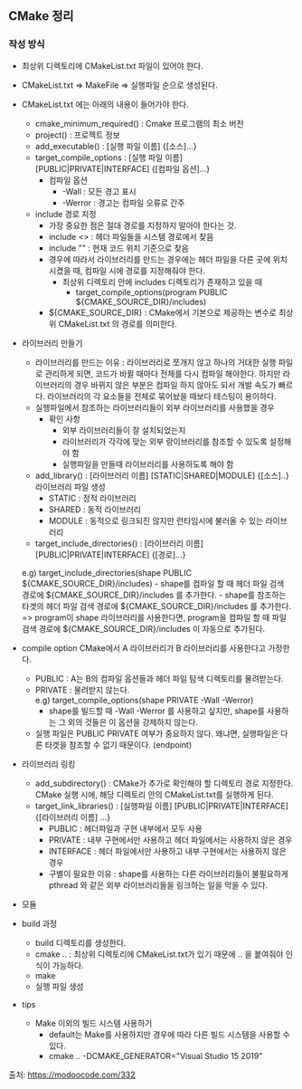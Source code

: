 ## CMake 정리 

### 작성 방식 
- 최상위 디렉토리에 CMakeList.txt 파일이 있어야 한다. 
- CMakeList.txt => MakeFile => 실행파일 순으로 생성된다. 
- CMakeList.txt 에는 아래의 내용이 들어가야 한다. 
	- cmake_minimum_required() : Cmake 프로그램의 최소 버전 
	- project() : 프로젝트 정보 
	- add_executable() : [실행 파일 이름] {[소스]...}
	- target_compile_options : [실행 파일 이름] [PUBLIC|PRIVATE|INTERFACE] {[컴파일 옵션]...}
		- 컴파일 옵션 
			- -Wall : 모든 경고 표시
			- -Werror : 경고는 컴파일 오류로 간주 
	- include 경로 지정
		- 가장 중요한 점은 절대 경로를 지정하지 말아야 한다는 것.
		- include <> : 헤더 파일들을 시스템 경로에서 찾음 
		- include "" : 현재 코드 위치 기준으로 찾음 
		- 경우에 따라서 라이브러리를 만드는 경우에는 헤더 파일을 다른 곳에 위치시켰을 때, 컴파일 시에 경로를 지정해줘야 한다. 
			- 최상위 디렉토리 안에 includes 디렉토리가 존재하고 있을 때 
				- target_compile_options(program PUBLIC ${CMAKE_SOURCE_DIR}/includes) 
		- ${CMAKE_SOURCE_DIR} : CMake에서 기본으로 제공하는 변수로 최상위 CMakeList.txt 의 경로를 의미한다.
		
- 라이브러리 만들기 
	* 라이브러리를 만드는 이유 : 라이브러리로 쪼개지 않고 하나의 거대한 실행 파일로 관리하게 되면, 코드가 바뀔 때마다 전체를 다시 컴파일 해야한다. 
						하지만 라이브러리의 경우 바뀌지 않은 부분은 컴파일 하지 않아도 되서 개발 속도가 빠르다. 
						라이브러리의 각 요소들을 전체로 묶어놨을 때보다 테스팅이 용이하다. 
	- 실행파일에서 참조하는 라이브러리들이 외부 라이브러리를 사용했을 경우 
		- 확인 사항
			- 외부 라이브러리들이 잘 설치되었는지 
			- 라이브러리가 각각에 맞는 외부 랑이브러리를 참조할 수 있도록 설정해야 함 
			- 실행파일을 만들때 라이브러리를 사용하도록 해야 함 
	- add_library() : [라이브러리 이름] [STATIC|SHARED|MODULE] {[소스]..} 라이브러리 파일 생성 
		- STATIC : 정적 라이브러리 
		- SHARED : 동적 라이브러리 
		- MODULE : 동적으로 링크되진 않지만 런타임시에 불러올 수 있는 라이브러리 
	- target_include_directories() : [라이브러리 이름] [PUBLIC|PRIVATE|INTERFACE] {[경로]...}
		
	e.g) target_include_directories(shape PUBLIC ${CMAKE_SOURCE_DIR}/includes)
		- shape를 컴파일 할 때 헤더 파일 검색 경로에 ${CMAKE_SOURCE_DIR}/includes 를 추가한다. 
		- shape를 참조하는 타겟의 헤더 파일 검색 경로에 ${CMAKE_SOURCE_DIR}/includes 를 추가한다. 
		=> program이 shape 라이브러리를 사용한다면, program을 컴파일 할 때 파일 검색 경로에 ${CMAKE_SOURCE_DIR}/includes 이 자동으로 추가된다. 
			
- compile option
	CMake에서 A 라이브러리가 B 라이브러리를 사용한다고 가정한다.
	- PUBLIC : A는 B의 컴파일 옵션들과 헤더 파일 탐색 디렉토리를 물려받는다.
	- PRIVATE : 물려받지 않는다.		
	e.g) target_compile_options(shape PRIVATE -Wall -Werror)
		- shape를 빌드할 때 -Wall -Werror 를 사용하고 싶지만, shape를 사용하는 그 외의 것들은 이 옵션을 강제하지 않는다. 
	- 실행 파일은 PUBLIC PRIVATE 여부가 중요하지 않다. 왜냐면, 실행파일은 다른 타겟을 참조할 수 없기 때문이다. (endpoint)
		
- 라이브러리 링킹 
	- add_subdirectory() : CMake가 추가로 확인해야 할 디렉토리 경로 지정한다. CMake 실행 시에, 해당 디렉토리 안의 CMakeList.txt를 실행하게 된다. 
	- target_link_libraries() : [실행파일 이름] [PUBLIC|PRIVATE|INTERFACE]{[라이브러리 이름] ...}
		- PUBLIC : 헤더파일과 구현 내부에서 모두 사용
		- PRIVATE : 내부 구현에서만 사용하고 헤더 파일에서는 사용하지 않은 경우 
		- INTERFACE : 헤더 파일에서만 사용하고 내부 구현에서는 사용하지 않은 경우
		* 구별이 필요한 이유 : shape를 사용하는 다른 라이브러리들이 불필요하게 pthread 와 같은 외부 라이브러리들을 링크하는 일을 막을 수 있다.
	
- 모듈
		
- build 과정 
	- build 디렉토리를 생성한다. 
	- cmake .. : 최상위 디렉토리에 CMakeList.txt가 있기 때문에 .. 을 붙여줘야 인식이 가능하다. 
	- make
	- 실행 파일 생성 
	
	
- tips
	- Make 이외의 빌드 시스템 사용하기
		- default는 Make를 사용하지만 경우에 따라 다른 빌드 시스템을 사용할 수 있다. 
		- cmake .. -DCMAKE_GENERATOR="Visual Studio 15 2019"
		
출처: https://modoocode.com/332
